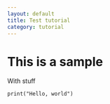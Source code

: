 ```yaml
---
layout: default
title: Test tutorial
category: tutorial
---
```


# This is a sample 

With stuff

```
print("Hello, world")
```
